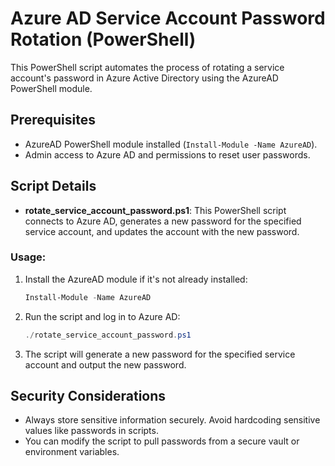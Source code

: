 # Azure AD Service Account Password Rotation (PowerShell)

This PowerShell script automates the process of rotating a service account's password in Azure Active Directory using the AzureAD PowerShell module.

## Prerequisites

- AzureAD PowerShell module installed (`Install-Module -Name AzureAD`).
- Admin access to Azure AD and permissions to reset user passwords.

## Script Details

- **rotate_service_account_password.ps1**: This PowerShell script connects to Azure AD, generates a new password for the specified service account, and updates the account with the new password.

### Usage:

1. Install the AzureAD module if it's not already installed:
   
   ```powershell
   Install-Module -Name AzureAD
   ```

2. Run the script and log in to Azure AD:
   
   ```powershell
   ./rotate_service_account_password.ps1
   ```

3. The script will generate a new password for the specified service account and output the new password.

## Security Considerations

- Always store sensitive information securely. Avoid hardcoding sensitive values like passwords in scripts.
- You can modify the script to pull passwords from a secure vault or environment variables.

